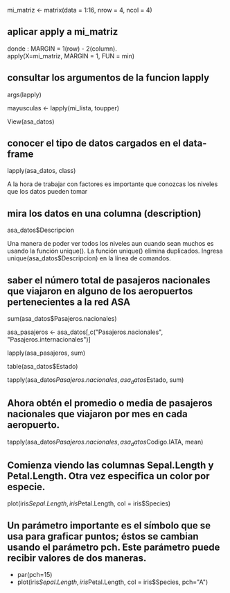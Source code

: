 mi_matriz <- matrix(data = 1:16, nrow = 4, ncol = 4)

## aplicar apply a mi_matriz
donde : MARGIN = 1(row) - 2(column). <br>
apply(X=mi_matriz, MARGIN = 1, FUN = min)

## consultar los argumentos de la funcion lapply
args(lapply)


mayusculas <- lapply(mi_lista, toupper)

View(asa_datos)

## conocer el tipo de datos cargados en el data-frame
lapply(asa_datos, class)

A la hora de trabajar con factores es importante que conozcas los niveles que los datos pueden tomar

## mira los datos en una columna (description)
asa_datos$Descripcion

Una manera de poder ver todos los niveles aun cuando sean muchos es usando la función unique(). La función unique() elimina duplicados. Ingresa
unique(asa_datos$Descripcion) en la línea de comandos.

## saber el número total de pasajeros nacionales que viajaron en alguno de los aeropuertos pertenecientes a la red ASA
sum(asa_datos$Pasajeros.nacionales)

asa_pasajeros <- asa_datos[,c("Pasajeros.nacionales", "Pasajeros.internacionales")]

lapply(asa_pasajeros, sum)

table(asa_datos$Estado)

tapply(asa_datos$Pasajeros.nacionales, asa_datos$Estado, sum)

## Ahora obtén el promedio o media de pasajeros nacionales que viajaron por mes en cada aeropuerto.

tapply(asa_datos$Pasajeros.nacionales, asa_datos$Codigo.IATA, mean)

## Comienza viendo las columnas Sepal.Length y Petal.Length. Otra vez especifica un color por especie.

plot(iris$Sepal.Length, iris$Petal.Length, col = iris$Species)

## Un parámetro importante es el símbolo que se usa para graficar puntos; éstos se cambian usando el parámetro pch. Este parámetro puede recibir valores de dos maneras.

* par(pch=15)
* plot(iris$Sepal.Length, iris$Petal.Length, col = iris$Species, pch="A")



